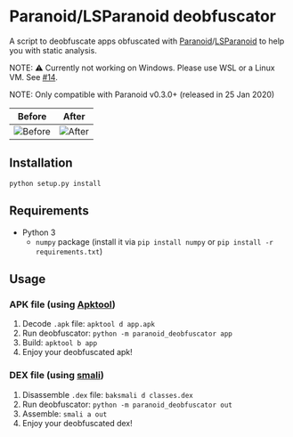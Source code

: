 # Paranoid/LSParanoid deobfuscator

A script to deobfuscate apps obfuscated with [Paranoid]/[LSParanoid] to help you with static analysis.

NOTE: ⚠️ Currently not working on Windows. Please use WSL or a Linux VM. See [#14](https://github.com/giacomoferretti/paranoid-deobfuscator/issues/14).

NOTE: Only compatible with Paranoid v0.3.0+ (released in 25 Jan 2020)

|            Before             |            After            |
| :---------------------------: | :-------------------------: |
| ![Before](.assets/before.png) | ![After](.assets/after.png) |

## Installation

<!-- `pip install paranoid-deobfuscator` SOON -->

`python setup.py install`

## Requirements

- Python 3
  - `numpy` package (install it via `pip install numpy` or `pip install -r requirements.txt`)

## Usage

### APK file (using [Apktool])

1. Decode `.apk` file: `apktool d app.apk`
2. Run deobfuscator: `python -m paranoid_deobfuscator app` <!-- `paranoid-deobfuscator app` (or `python -m paranoid_deobfuscator app`) -->
3. Build: `apktool b app`
4. Enjoy your deobfuscated apk!

### DEX file (using [smali])

1. Disassemble `.dex` file: `baksmali d classes.dex`
2. Run deobfuscator: `python -m paranoid_deobfuscator out` <!-- `paranoid-deobfuscator out` (or `python -m paranoid_deobfuscator out`) -->
3. Assemble: `smali a out`
4. Enjoy your deobfuscated dex!

[paranoid]: https://github.com/MichaelRocks/paranoid
[lsparanoid]: https://github.com/LSPosed/LSParanoid
[apktool]: https://github.com/iBotPeaches/Apktool
[smali]: https://github.com/google/smali
